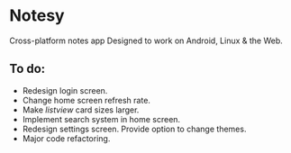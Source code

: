 # Notesy
Cross-platform notes app Designed to work on Android, Linux &amp; the Web.

## To do:
- Redesign login screen.
- Change home screen refresh rate.
- Make *listview* card sizes larger.
- Implement search system in home  screen.
- Redesign settings screen. Provide option to change themes.
- Major code refactoring.